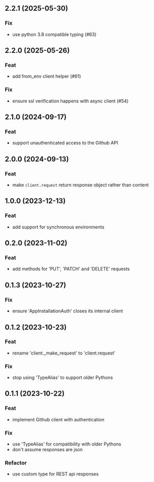 ## 2.2.1 (2025-05-30)

### Fix

- use python 3.8 compatible typing (#63)

## 2.2.0 (2025-05-26)

### Feat

- add from_env client helper (#61)

### Fix

- ensure ssl verification happens with async client (#54)

## 2.1.0 (2024-09-17)

### Feat

- support unauthenticated access to the Github API

## 2.0.0 (2024-09-13)

### Feat

- make `client.request` return response object rather than content

## 1.0.0 (2023-12-13)

### Feat

- add support for synchronous environments

## 0.2.0 (2023-11-02)

### Feat

- add methods for 'PUT', 'PATCH' and 'DELETE' requests

## 0.1.3 (2023-10-27)

### Fix

- ensure 'AppInstallationAuth' closes its internal client

## 0.1.2 (2023-10-23)

### Feat

- rename 'client._make_request' to 'client.request'

### Fix

- stop using 'TypeAlias' to support older Pythons

## 0.1.1 (2023-10-22)

### Feat

- implement Github client with authentication

### Fix

- use 'TypeAlias' for compatibility with older Pythons
- don't assume responses are json

### Refactor

- use custom type for REST api responses
